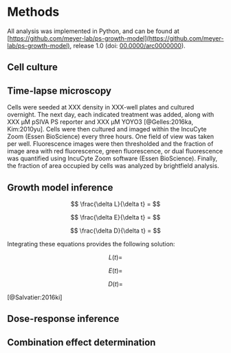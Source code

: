 # Methods

All analysis was implemented in Python, and can be found at [https://github.com/meyer-lab/ps-growth-model](https://github.com/meyer-lab/ps-growth-model), release 1.0 (doi: [00.0000/arc0000000](https://doi.org/doi-url)).

## Cell culture

## Time-lapse microscopy

Cells were seeded at XXX density in XXX-well plates and cultured overnight. The next day, each indicated treatment was added, along with XXX μM pSIVA PS reporter and XXX μM YOYO3 [@Gelles:2016ka, Kim:2010yu]. Cells were then cultured and imaged within the IncuCyte Zoom (Essen BioScience) every three hours. One field of view was taken per well. Fluorescence images were then thresholded and the fraction of image area with red fluorescence, green fluorescence, or dual fluorescence was quantified using IncuCyte Zoom software (Essen BioScience). Finally, the fraction of area occupied by cells was analyzed by brightfield analysis.

## Growth model inference


$$ \frac{\delta L}{\delta t} = $$

$$ \frac{\delta E}{\delta t} = $$

$$ \frac{\delta D}{\delta t} = $$

Integrating these equations provides the following solution:

$$ L(t) = $$

$$ E(t) = $$

$$ D(t) = $$


[@Salvatier:2016ki]

## Dose-response inference

## Combination effect determination

